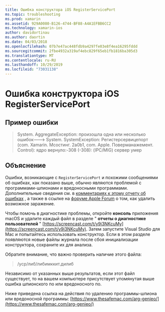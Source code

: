 ```yaml
---
title: Ошибка конструктора iOS RegisterServicePort
ms.topic: troubleshooting
ms.prod: xamarin
ms.assetid: 929A0080-B126-4744-BF88-A4A1EFBB6CC2
ms.technology: xamarin-ios
author: davidortinau
ms.author: daortin
ms.date: 04/03/2018
ms.openlocfilehash: 07b7e47ac448fdb9a4297fe03e8f4ea16295fddd
ms.sourcegitcommit: 2fbe4932a319af4ebc829f65eb1fb1816ba305d3
ms.translationtype: MT
ms.contentlocale: ru-RU
ms.lasthandoff: 10/29/2019
ms.locfileid: "73031138"
---
```

# <a name="ios-designer-error-with-registerserviceport"></a>Ошибка конструктора iOS RegisterServicePort

## <a name="sample-error"></a>Пример ошибки
> System. AggregateException: произошла одна или несколько ошибок---> System. SystemException: Регистерсервицепорт (com. Xamarin. Мсостинг. 2a0b1, com. Apple. Поверманажемент. Control): ядро вернуло:-308 (-308): (IPC/MIG) сервер умер

## <a name="explanation"></a>Объяснение
Ошибки, возникающие с `RegisterServicePort` и похожими сообщениями об ошибках, как показано выше, обычно являются проблемой с программами-шпионами и вредоносными программами. Дополнительные сведения см. в [комментариях к этому отчету об ошибках](https://bugzilla.xamarin.com/show_bug.cgi?id=21907#c4) , а также в ссылке на [форуме Apple Forum](https://discussions.apple.com/thread/5596008) о том, как удалить возможное заражение. 

Чтобы помочь в диагностике проблемы, откройте **консоль** приложения macOS и удалите каждый файл в разделе " **отчеты о диагностике пользователей** " [https://screencast.com/t/y9i3NKcuMy](https://screencast.com/t/y9i3NKcuMy). Затем запустите Visual Studio для Mac и попытайтесь использовать конструктор. Если в этом разделе появляются новые файлы журнала после сбоя инициализации конструктора, сохраните их для анализа.  

Обратите внимание, что важно проверить наличие этого файла: 
> /уср/либ/либимккит.дилиб

Независимо от указанных выше результатов, если этот файл существует, то на вашем компьютере присутствует упомянутая выше ошибка шпионского по или вредоносного по.  

Ниже приведена ссылка на действия по удалению программы-шпиона или вредоносной программы: [https://www.thesafemac.com/arg-genieo/](https://www.thesafemac.com/arg-genieo/)  
